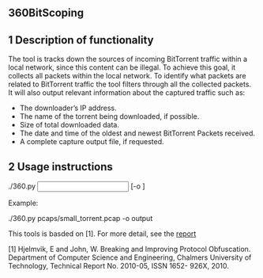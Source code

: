 ## 360BitScoping

## 1 Description of functionality

The tool is tracks down the sources of incoming BitTorrent traffic within a local network, since this content can be illegal.
To achieve this goal, it collects all packets within the local network.
To identify what packets are related to BitTorrent traffic the tool filters through all the collected packets.
It will also output relevant information about the captured traffic such as: 
* The downloader’s IP address.
* The name of the torrent being downloaded, if possible.
* Size of total downloaded data.
* The date and time of the oldest and newest BitTorrent Packets received.
* A complete capture output file, if requested.

## 2 Usage instructions

./360.py <input pcap> [-o <output pcap>]

Example:

./360.py pcaps/small_torrent.pcap -o output

This tools is basded on [1]. For more detail, see the [report](g24-a-360bitscoping-report.pdf)

[1] Hjelmvik, E and John, W. Breaking and Improving Protocol Obfuscation. Department of Computer
Science and Engineering, Chalmers University of Technology, Technical Report No. 2010-05, ISSN 1652-
926X, 2010.
